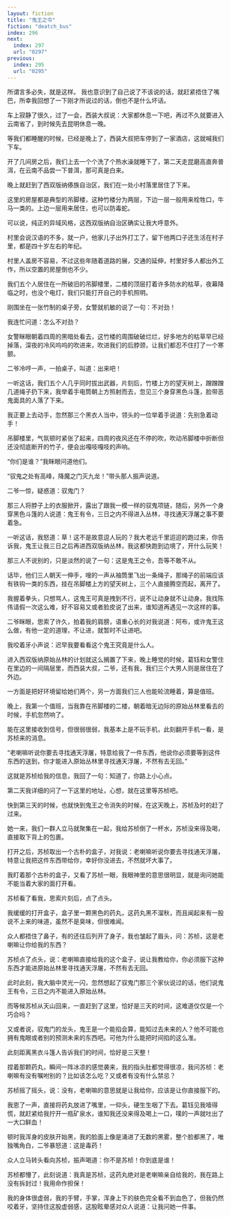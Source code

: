 ```yaml
---
layout: fiction
title: "鬼王之令"
fiction: "deatch_bus"
index: 296
next:
  index: 297
  url: "0297"
previous:
  index: 295
  url: "0295"
---
```

所谓言多必失，就是这样。 我也意识到了自己说了不该说的话，就赶紧捂住了嘴巴，所幸我回想了一下刚才所说过的话，倒也不是什么坏话。

车上寂静了很久，过了一会，西装大叔说：大家都休息一下吧，再过不久就要进入云南省了，到时候先去昆明休息一晚。

等我们都睡醒的时候，已经是晚上了，西装大叔把车停到了一家酒店，这就喊我们下车。

开了几间房之后，我们上去一个个洗了个热水澡就睡下了，第二天走昆磨高直奔普洱，在云南不品尝一下普洱，那可真是白来。

晚上就赶到了西双版纳傣族自治区，我们在一处小村落里居住了下来。

这里的房屋都是典型的吊脚楼，这种竹楼分为两层，下边一层一般用来栓牲口，牛马一类的。上边一层用来居住，也可以防毒蛇。

可以说，纯正的异域风格，这西双版纳自治区确实让我大呼意外。

村里会说汉语的不多，就一户，他家儿子出外打工了，留下他两口子还生活在村子里，都是四十岁左右的年纪。

村里人盖房不容易，不过这些年随着道路的展，交通的延伸，村里好多人都出外工作，所以空置的房屋倒也不少。

我们五个人居住在一所破旧的吊脚楼里，二楼的顶层打着许多防水的枯草，夜幕降临之时，也没个电灯，我们只能打开自己的手机照明。

刚围坐在一张竹制的桌子旁，女警就机敏的说了一句：不对劲！

我连忙问道：怎么不对劲？

女警眯眼朝着四周的黑暗处看去，这竹楼的周围破破烂烂，好多地方的枯草早已经掉落，深夜的冷风呜呜的吹进来，吹进我们的后脖颈，让我们都忍不住打了一个寒颤。

二爷冷哼一声，一拍桌子，叫道：出来吧！

一听这话，我们五个人几乎同时拔出武器，片刻后，竹楼上方的望天树上，蹭蹭蹭几道绳子扔下来，我举着手电筒朝上方照射而去，忽见三个身穿黑色斗篷，脸带恶鬼面具的人落了下来。

我正要上去动手，忽然那三个黑衣人当中，领头的一位举着手说道：先别急着动手！

吊脚楼里，气氛顿时紧张了起来，四周的夜风还在不停的吹，吹动吊脚楼中折断但还没彻底断开的竹子，便会出嘎吱嘎吱的声响。

“你们是谁？”我眯眼问道他们。

“驭鬼之处有高峰，降魔之门灭九龙！”带头那人振声说道。

二爷一惊，疑惑道：驭鬼门？

那三人将脖子上的衣服掀开，露出了跟我一模一样的驭鬼项链，随后，另外一个身穿黑色斗篷的人说道：鬼王有令，三日之内不得进入丛林，寻找通天浮屠之事不要着急。

一听这话，我怒道：草！这不是故意逗人玩的？我大老远千里迢迢的跑过来，你告诉我，鬼王让我三日之后再进西双版纳丛林，我这都快跑到边境了，开什么玩笑！

那三人不说别的，只是淡然的说了一句：这是鬼王之令，吾等不敢不从。

话毕，他们三人朝天一伸手，嗖的一声从袖筒里飞出一条绳子，那绳子的前端应该有铁钩一类的东西，挂在吊脚楼上方的望天树上，三个人直接腾空而起，离开了。

我握着拳头，只想骂人，这鬼王可真是拽到不行，说不让动身就不让动身。我找陈伟请假一次这么难，好不容易又或者脸皮说了出来，谁知道再遇见一次这样的事。

二爷眯眼，思索了许久，拍着我的肩膀，语重心长的对我说道：阿布，或许鬼王这么做，有他一定的道理，不让进，就暂时不让进吧。

我咬着牙小声说：迟早我要看看这个鬼王究竟是什么人。

进入西双版纳原始丛林的计划就这么搁置了下来，晚上睡觉的时候，葛钰和女警住在里边的一间隔层里，而西装大叔，二爷，还有我，我们三个大男人则是居住在了外边。

一方面是把好环境留给她们两个，另一方面我们三人也能轮流睡着，算是值班。

晚上，我第一个值班，当我靠在吊脚楼的二楼，朝着暗无边际的原始丛林里看去的时候，手机忽然响了。

能在这里接收到信号，但很弱很弱，我基本上是不玩手机，此刻翻开手机一看，是苏桢来的消息。

“老喇嘛听说你要去寻找通天浮屠，特意给我了一件东西，他说你必须要等到这件东西的送到，你才能进入原始丛林里寻找通天浮屠，不然有去无回。”

这就是苏桢给我的信息，我回了一句：知道了，你路上小心点。

第二天我详细的问了一下这里的地址，心想，就在这里等苏桢吧。

快到第三天的时候，也就快到鬼王之令消失的时候，在这天晚上，苏桢及时的赶了过来。

她一来，我们一群人立马就聚集在一起，我给苏桢倒了一杯水，苏桢没来得及喝，直接取下背上的包裹。

打开之后，苏桢取出一个古朴的盒子，对我说：老喇嘛听说你要去寻找通天浮屠，特意让我把这件东西带给你，幸好你没进去，不然就坏大事了。

我盯着那个古朴的盒子，又看了苏桢一眼，我眼神里的意思很明显，就是询问她能不能当着大家的面打开看。

苏桢看了看我，思索片刻后，点了点头。

我缓缓的打开盒子，盒子里一颗黑色的药丸，这药丸黑不溜秋，而且闻起来有一股说不上来的味道，虽然不是臭味，但很难闻。

众人都捂住了鼻子，有的还往后列开了身子，我也皱起了眉头，问：苏桢，这是老喇嘛让你给我的东西？

苏桢点了点头，说：老喇嘛直接给我的这个盒子，说让我教给你，你必须服下这种东西才能进原始丛林里寻找通天浮屠，不然有去无回。

此时此刻，我大脑中灵光一闪，忽然想起了驭鬼门那三个家伙说过的话，他们说鬼王有令，三日之内不能进入原始丛林。

而等候苏桢从天山回来，一直赶到了这里，恰好是三天的时间，这难道仅仅是一个巧合吗？

又或者说，驭鬼门的龙头，鬼王是一个能掐会算，能知过去未来的人？他不可能也拥有鬼眼或者别的预测未来的东西吧。可他为什么能把时间掐的这么准。

此刻距离黑衣斗篷人告诉我们的时间，恰好是三天整！

捏着那颗药丸，瞬间一阵冰凉的感觉袭来，我的指头肚都觉得很凉，我问苏桢：老喇嘛有没有嘱咐别的？比如该怎么吃？又或者有没有什么禁忌？

苏桢摇了摇头，说：没有，老喇嘛的意思就是让我给你，应该是让你直接服下的。

我恩了一声，直接将药丸放进了嘴里，一仰头，硬生生咽了下去。葛钰见我噎得慌，就赶紧给我拧开一瓶矿泉水，谁知我还没来得及喝上一口，噗的一声就吐出了一大口鲜血！

顿时我浑身的皮肤开始黑，我的脸面上像是涌进了无数的黑雾，整个脸都黑了，唯独嘴角白，二爷暴怒道：这是毒药！

众人立马转头看向苏桢，振声喝道：你不是苏桢！你到底是谁！

苏桢都懵了，此刻说道：我真是苏桢，这药丸绝对是老喇嘛亲自给我的，我在路上没有拆封过！我用命作担保！

我的身体很虚弱，我的手臂，手掌，浑身上下的肤色完全看不到血色了，但我仍然咬着牙，坚持住这股虚弱感，这股眩晕感对众人说道：让我问她一件事。
